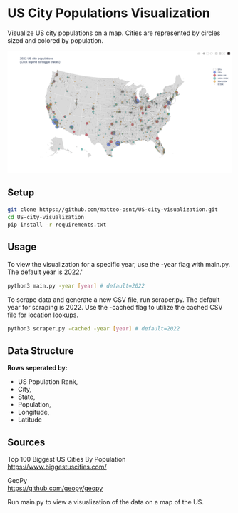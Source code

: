 # US City Populations Visualization

Visualize US city populations on a map. Cities are represented by circles sized and colored by population.

![2022 Visualization](docs/2022_map.png)


## Setup
```bash
git clone https://github.com/matteo-psnt/US-city-visualization.git
cd US-city-visualization
pip install -r requirements.txt
```

## Usage
To view the visualization for a specific year, use the -year flag with main.py. The default year is 2022.'
```bash
python3 main.py -year [year] # default=2022
```

To scrape data and generate a new CSV file, run scraper.py. The default year for scraping is 2022. Use the -cached flag to utilize the cached CSV file for location lookups.
```bash
python3 scraper.py -cached -year [year] # default=2022
```

## Data Structure
 **Rows seperated by:**     

- US Population Rank,               
- City,                           
- State,              
- Population,
- Longitude,  
- Latitude  


## **Sources**       
Top 100 Biggest US Cities By Population       
https://www.biggestuscities.com/

GeoPy       
https://github.com/geopy/geopy

Run main.py to view a visualization of the data on a map of the US.
